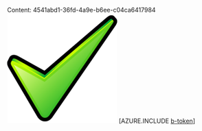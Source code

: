Content: 4541abd1-36fd-4a9e-b6ee-c04ca6417984![image](0b3767f2-e8a8-4fab-abb8-590d0cfa6cbc.png)
[AZURE.INCLUDE [b-token](6756c475-c694-4314-a4c2-67869e268e2a.md)]
